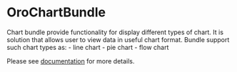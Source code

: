 OroChartBundle
====================

Chart bundle provide functionality for display different types of chart.
It is solution that allows user to view data in useful chart format.
Bundle support such chart types as:
    - line chart
    - pie chart
    - flow chart

Please see [documentation](./Resources/doc/index.md) for more details.

